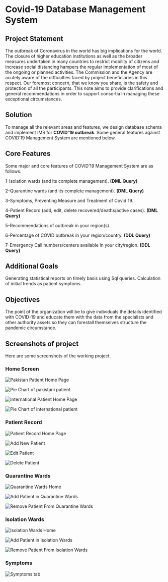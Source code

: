 # Covid-19 Database Management System

## Project Statement

The outbreak of Coronavirus in the world has big implications for the world. The closure of higher education institutions as well as the broader measures undertaken in many countries to restrict mobility of citizens and increase social distancing hampers the regular implementation of most of the ongoing or planned activities. The Commission and the Agency are acutely aware of the difficulties faced by project beneficiaries in this respect. Our foremost concern, that we know you share, is the safety and protection of all the participants. This note aims to provide clarifications and general recommendations in order to support consortia in managing these exceptional circumstances.


## Solution

To manage all the relevant areas and features, we design database schema and implement IMS for <b>COVID’19 outbreak</b>. Some general features against COVID’19 Management System are mentioned below. 



## Core Features

Some major and core features of COVID’19 Management System are as follows:

1-Isolation wards (and its complete management). <b>(DML Query)</b>

2-Quarantine wards (and its complete management). <b>(DML Query)</b>

3-Symptoms, Preventing Measure and Treatment of Covid'19.

4-Patient Record (add, edit, delete recovered/deaths/active cases). <b>(DML Query)</b>

5-Recommendations of outbreak in your region(s).

6-Percentage of COVID outbreak in your region/country. <b>(DDL Query)</b>

7-Emergency Call numbers/centers available in your city/region. <b>(DDL Query)</b>



## Additional Goals

Generating statistical reports on timely basis using Sql queries.
Calculation of initial trends as patient symptoms.


## Objectives

The point of the organization will be to give individuals the details identified with COVID-19 and educate them with the data from the specialists and other authority assets so they can forestall themselves structure the pandemic circumstance.

## Screenshots of project

Here are some screenshots of the working project.

### Home Screen

![Pakistan Patient Home Page](https://raw.githubusercontent.com/zeeshanmahar007/Covid-19-management-system-database-system/master/Screenshots/pak_home.JPG)

![Pie Chart of pakistani patient](https://raw.githubusercontent.com/zeeshanmahar007/Covid-19-management-system-database-system/master/Screenshots/pak_chart.JPG)

![International Patient Home Page](https://raw.githubusercontent.com/zeeshanmahar007/Covid-19-management-system-database-system/master/Screenshots/international_home.JPG)

![Pie Chart of international patient](https://raw.githubusercontent.com/zeeshanmahar007/Covid-19-management-system-database-system/master/Screenshots/international_chart.JPG)


### Patient Record

![Patient Record Home Page](https://raw.githubusercontent.com/zeeshanmahar007/Covid-19-management-system-database-system/master/Screenshots/patient_record.JPG)

![Add New Patient](https://raw.githubusercontent.com/zeeshanmahar007/Covid-19-management-system-database-system/master/Screenshots/add_patient.JPG)

![Edit Patient](https://raw.githubusercontent.com/zeeshanmahar007/Covid-19-management-system-database-system/master/Screenshots/edit_patient.JPG)

![Delete Patient](https://raw.githubusercontent.com/zeeshanmahar007/Covid-19-management-system-database-system/master/Screenshots/delete_patient.JPG)

### Quarantine Wards

![Quarantine Wards Home](https://raw.githubusercontent.com/zeeshanmahar007/Covid-19-management-system-database-system/master/Screenshots/quarantine_wards.JPG)

![Add Patient in Quarantine Wards](https://raw.githubusercontent.com/zeeshanmahar007/Covid-19-management-system-database-system/master/Screenshots/add_patient_in_Qwards.JPG)

![Remove Patient From Quarantine Wards](https://raw.githubusercontent.com/zeeshanmahar007/Covid-19-management-system-database-system/master/Screenshots/remove_patient_from_Qwards.JPG)

### Isolation Wards

![Isolation Wards Home](https://raw.githubusercontent.com/zeeshanmahar007/Covid-19-management-system-database-system/master/Screenshots/isolation_wards.JPG)

![Add Patient in Isolation Wards](https://raw.githubusercontent.com/zeeshanmahar007/Covid-19-management-system-database-system/master/Screenshots/add_patient_in_Iwards.JPG)

![Remove Patient From Isolation Wards](https://raw.githubusercontent.com/zeeshanmahar007/Covid-19-management-system-database-system/master/Screenshots/remove_patient_from_1wards.JPG)

### Symptoms 

![Symptoms tab](https://raw.githubusercontent.com/zeeshanmahar007/Covid-19-management-system-database-system/master/Screenshots/symptoms.JPG)

